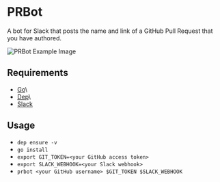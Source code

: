 # PRBot

A bot for Slack that posts the name and link of a GitHub Pull Request that you have authored.

![PRBot Example Image](https://github.com/Daanikus/prbot/blob/master/prbot.png)

## Requirements
- [Go](https://golang.org/)\
- [Dep](https://github.com/golang/dep)\
- [Slack](https://slack.com/)

## Usage

- `dep ensure -v`
- `go install`
- `export GIT_TOKEN=<your GitHub access token>`
- `export SLACK_WEBHOOK=<your Slack webhook>`
- `prbot <your GitHub username> $GIT_TOKEN $SLACK_WEBHOOK`
